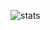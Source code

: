 ![stats](https://github-readme-stats.vercel.app/api?username=skydoves&count_private=true&hide=contribs&show_icons=true&theme=github_dark)
